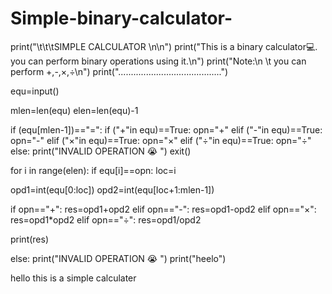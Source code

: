 # Simple-binary-calculator-
print("\t\t\tSIMPLE CALCULATOR \n\n")
print("This is a binary calculator💻. you can perform binary operations using it.\n")
print("Note:\n   \t you can perform +,-,×,÷\n")
print(".........................................")

equ=input()

mlen=len(equ)
elen=len(equ)-1  

if (equ[mlen-1])=="=":
   if ("+"in equ)==True:
     opn="+"
   elif ("-"in equ)==True:
       opn="-"
   elif ("×"in equ)==True:
       opn="×"
   elif ("÷"in equ)==True:
       opn="÷"
   else:
        print("INVALID OPERATION 😭 ")
        exit()
    

   for i in range(elen):
       if equ[i]==opn:
         loc=i

   opd1=int(equ[0:loc])
   opd2=int(equ[loc+1:mlen-1])


   if opn=="+":
      res=opd1+opd2
   elif opn=="-":
       res=opd1-opd2
   elif opn=="×":
       res=opd1*opd2
   elif opn=="÷":
       res=opd1/opd2
    
    
   print(res)

else:
    print("INVALID OPERATION 😭 ")
print("heelo")


hello this is a simple calculater